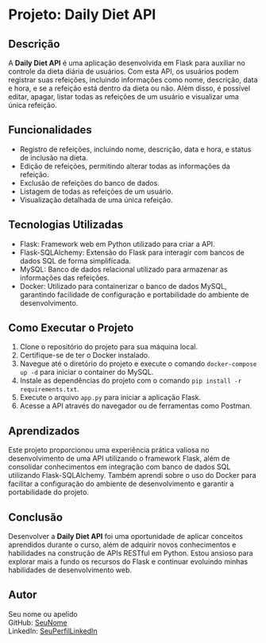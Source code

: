 # Projeto: Daily Diet API

## Descrição
A **Daily Diet API** é uma aplicação desenvolvida em Flask para auxiliar no controle da dieta diária de usuários. Com esta API, os usuários podem registrar suas refeições, incluindo informações como nome, descrição, data e hora, e se a refeição está dentro da dieta ou não. Além disso, é possível editar, apagar, listar todas as refeições de um usuário e visualizar uma única refeição.

## Funcionalidades
- Registro de refeições, incluindo nome, descrição, data e hora, e status de inclusão na dieta.
- Edição de refeições, permitindo alterar todas as informações da refeição.
- Exclusão de refeições do banco de dados.
- Listagem de todas as refeições de um usuário.
- Visualização detalhada de uma única refeição.

## Tecnologias Utilizadas
- Flask: Framework web em Python utilizado para criar a API.
- Flask-SQLAlchemy: Extensão do Flask para interagir com bancos de dados SQL de forma simplificada.
- MySQL: Banco de dados relacional utilizado para armazenar as informações das refeições.
- Docker: Utilizado para containerizar o banco de dados MySQL, garantindo facilidade de configuração e portabilidade do ambiente de desenvolvimento.

## Como Executar o Projeto
1. Clone o repositório do projeto para sua máquina local.
2. Certifique-se de ter o Docker instalado.
3. Navegue até o diretório do projeto e execute o comando `docker-compose up -d` para iniciar o container do MySQL.
4. Instale as dependências do projeto com o comando `pip install -r requirements.txt`.
5. Execute o arquivo `app.py` para iniciar a aplicação Flask.
6. Acesse a API através do navegador ou de ferramentas como Postman.

## Aprendizados
Este projeto proporcionou uma experiência prática valiosa no desenvolvimento de uma API utilizando o framework Flask, além de consolidar conhecimentos em integração com banco de dados SQL utilizando Flask-SQLAlchemy. Também aprendi sobre o uso do Docker para facilitar a configuração do ambiente de desenvolvimento e garantir a portabilidade do projeto.

## Conclusão
Desenvolver a **Daily Diet API** foi uma oportunidade de aplicar conceitos aprendidos durante o curso, além de adquirir novos conhecimentos e habilidades na construção de APIs RESTful em Python. Estou ansioso para explorar mais a fundo os recursos do Flask e continuar evoluindo minhas habilidades de desenvolvimento web.

## Autor
Seu nome ou apelido  
GitHub: [SeuNome](link_do_seu_perfil_no_github)  
LinkedIn: [SeuPerfilLinkedIn](link_do_seu_perfil_no_linkedin)